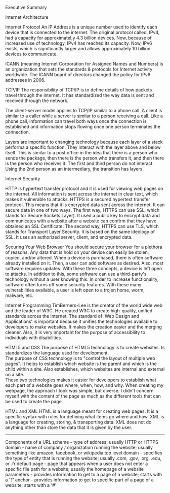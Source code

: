 Executive Summary 

Internet Architecture

Internet Protocol
An IP Address is a unique number used to identify each device that is connected to the internet.  The original protocol called, IPv4, had a capacity for approximatel;y 4.3 billion devices.  Now, because of increased use of technology, IPv4 has reached its capacity.  Now, IPv6 exists, which is significantly larger and allows approximately 10 billion devices to communicate.   

ICANN (meaning Internet Corporation for Assigned Names and Numbers) is an organization that sets the standards & protocols for Internet activity worldwide.  The ICANN board of directors changed the policy for IPv6 addresses in 2006.

TCP/IP
The responsibility of TCP/IP is to define details of how packets travel through the internet.  It has standardized the way data is sent and received through the network.  

The client-server model applies to TCP/IP similar to a phone call.  A client is similar to a caller while a server is similar to a person receiving a call.   Like a phone call, information can travel both ways once the connection is established and information stops flowing once one person terminates the connection. 

Layers are important to changing technology because each layer of a stack performa a specific function.  They interact with the layer above and below itself.  This is similar to a post office in the idea that there is a person who sends the package, then there is the person who transfers it, and then there is the person who receives it.  The first and third person do not interact.  Using the 2nd person as an intermediary, the transition has layers. 

Internet Security

HTTP is hypertext transfer protocol and it is used for viewing web pages on the internet.  All information is sent across the internet in clear text, which makes it vulnerable to attacks.  HTTPS is a secured hypertext transfer protocol.  This means that it is encrypted data sent across the internet.  It can secure data in one of two ways.  The first way, HTTPS can use SSL, which stands for Secure Sockets Layer). It used a public key to encrypt data and communicates with a website after a website can confirm that they have obtained an SSL Certificate.  The second way, HTTPS can use TLS, which stands for Transport Layer Security.  It is based on the same ideology of SSL.  It uses an authorized server, client, and encrypted data. 

Securing Your Web Browser
You should secure your browser for a plethora of reasons. Any data that is hold on your device can easily be stolen, copied, and/or altered.  When a device is purchased, there is often software already installed on it.  Then, a user can add software as desired.  Also, most software requires updates.  With these three concepts, a device is left open to attacks.  In addition to this, some software can use a third-party's technology without a user knowing this.  In order to increase functionality, software often turns off some security features.  With these many vulnerabilities available, a user is left open to a trojen horse, worm, malware, etc. 

Internet Programming
TimBerners-Lee is the creator of the world wide web and the leader of W3C.  He created W3C to create high-quality, unified standards across the internet. 
The standard of 'Web Design and Applications' is important because it unifies the technologies available to developers to make websites.  It makes the creation easier and the merging cleaner.  Also, it is very important for the purpose of accessibility to individuals with disabilities. 

HTML5 and CSS
The purpose of HTML5 technology is to create websites.  Is standardizes the language used for development.  
The purpose of CSS technology is to "control the layout of multiple web pages".  It helps to establish which website is the parent and which is the child within a site.  Also establishes, which websites are internal and external on a site.  
These two technologies makes it easier for developers to establish what each part of a website goes where, when, how, and why. 
When creating my webpage, the approach I took was simple, but diverse.  I didn't concern myself with the content of the page as much as the different tools that can be used to create the page. 

HTML and XML
HTML is a language meant for creating web pages.  It is a specific syntax with rules for defining what items go where and how. XML is a language for creating, storing, & transporting data. XML does not do anything other than store the data that it is given by the user. 

------------------------------------------------------------------------------------------------

Components of a URL
scheme - type of address; usually HTTP or HTTPS
domain - name of company / organization running the website; usually something like amazon, facebook, or wikipedia
top level domain - specifies the type of entity that is running the website; usually .com, .gov, .org, .edu, or .fr
default page - page that appears when a user does not enter a specific file path for a website; usually the homepage of a website
parameters - provides information to get to a page of a website; starts with a '?'
anchor - provides information to get to specific part of a page of a website; starts with a '#'








